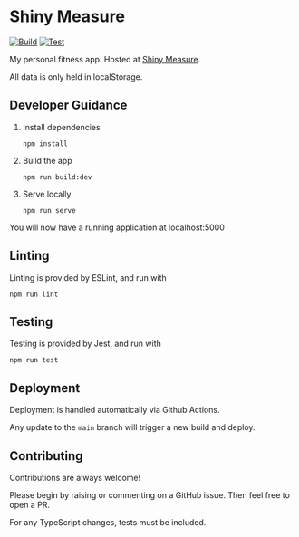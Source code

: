 # Shiny Measure

[![Build](https://github.com/fildon/shiny-measure/actions/workflows/deploy.yml/badge.svg?branch=main)](https://github.com/fildon/shiny-measure/actions/workflows/deploy.yml)
[![Test](https://github.com/fildon/shiny-measure/actions/workflows/test.yml/badge.svg?branch=main)](https://github.com/fildon/shiny-measure/actions/workflows/test.yml)

My personal fitness app. Hosted at [Shiny Measure](fildon.me/shiny-measure).

All data is only held in localStorage.

## Developer Guidance

1. Install dependencies

   ```shell
   npm install
   ```

2. Build the app

   ```shell
   npm run build:dev
   ```

3. Serve locally

   ```shell
   npm run serve
   ```

You will now have a running application at localhost:5000

## Linting

Linting is provided by ESLint, and run with

```shell
npm run lint
```

## Testing

Testing is provided by Jest, and run with

```shell
npm run test
```

## Deployment

Deployment is handled automatically via Github Actions.

Any update to the `main` branch will trigger a new build and deploy.

## Contributing

Contributions are always welcome!

Please begin by raising or commenting on a GitHub issue.
Then feel free to open a PR.

For any TypeScript changes, tests must be included.
